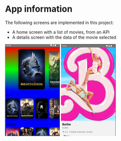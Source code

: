 # App information

The following screens are implemented in this project:
- A home screen with a list of movies, from an API
- A details screen with the data of the movie selected

<img src="https://github.com/tris460/ReactNativeGists/blob/movies/src/assets/Home.png" width="180" height="300">
<img src="https://github.com/tris460/ReactNativeGists/blob/movies/src/assets/Details.png" width="180" height="300">
